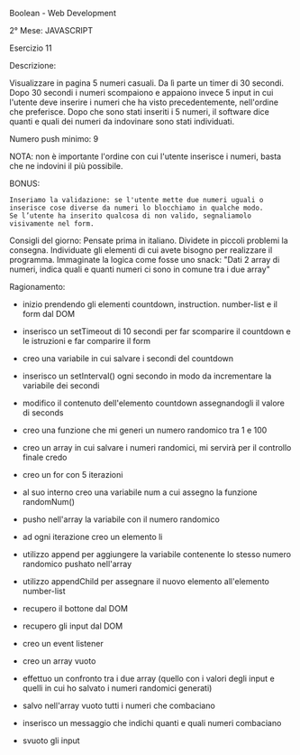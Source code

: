 Boolean - Web Development

2° Mese: JAVASCRIPT

Esercizio 11

Descrizione: 

Visualizzare in pagina 5 numeri casuali. Da lì parte un timer di 30 secondi. Dopo 30 secondi i numeri scompaiono e appaiono invece 5 input in cui l'utente deve inserire i numeri che ha visto precedentemente, nell'ordine che preferisce.
Dopo che sono stati inseriti i 5 numeri, il software dice quanti e quali dei numeri da indovinare sono stati individuati.

Numero push minimo: 9

NOTA: non è importante l'ordine con cui l'utente inserisce i numeri, basta che ne indovini il più possibile.

BONUS:

    Inseriamo la validazione: se l'utente mette due numeri uguali o inserisce cose diverse da numeri lo blocchiamo in qualche modo.
    Se l’utente ha inserito qualcosa di non valido, segnaliamolo visivamente nel form.

Consigli del giorno:
Pensate prima in italiano.
Dividete in piccoli problemi la consegna.
Individuate gli elementi di cui avete bisogno per realizzare il programma.
Immaginate la logica come fosse uno snack: "Dati 2 array di numeri, indica quali e quanti numeri ci sono in comune tra i due array"

Ragionamento:

- inizio prendendo gli elementi countdown, instruction. number-list e il form dal DOM
- inserisco un setTimeout di 10 secondi per far scomparire il countdown e le istruzioni e far comparire il form

- creo una variabile in cui salvare i secondi del countdown
- inserisco un setInterval() ogni secondo in modo da incrementare la variabile dei secondi
- modifico il contenuto dell'elemento countdown assegnandogli il valore di seconds

- creo una funzione che mi generi un numero randomico tra 1 e 100

- creo un array in cui salvare i numeri randomici, mi servirà per il controllo finale credo
- creo un for con 5 iterazioni
- al suo interno creo una variabile num a cui assegno la funzione randomNum()
- pusho nell'array la variabile con il numero randomico
- ad ogni iterazione creo un elemento li
- utilizzo append per aggiungere la variabile contenente lo stesso numero randomico pushato nell'array
- utilizzo appendChild per assegnare il nuovo elemento all'elemento number-list

- recupero il bottone dal DOM
- recupero gli input dal DOM
- creo un event listener
- creo un array vuoto
- effettuo un confronto tra i due array (quello con i valori degli input e quelli in cui ho salvato i numeri randomici generati)
- salvo nell'array vuoto tutti i numeri che combaciano
- inserisco un messaggio che indichi quanti e quali numeri combaciano
- svuoto gli input
